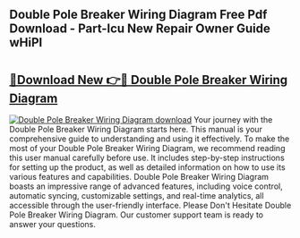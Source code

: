 ## Double Pole Breaker Wiring Diagram Free Pdf Download - Part-Icu New Repair Owner Guide wHiPI

# <h2><a href="http://dft6yx.blite.top/?on=Double+Pole+Breaker+Wiring+Diagram">🔗Download New 👉🔴 Double Pole Breaker Wiring Diagram</a></h2>

[![Double Pole Breaker Wiring Diagram download](https://i.imgur.com/lujVjoI.png)](http://dft6yx.blite.top/?on=Double+Pole+Breaker+Wiring+Diagram)
Your journey with the Double Pole Breaker Wiring Diagram starts here. This manual is your comprehensive guide to understanding and using it effectively. To make the most of your Double Pole Breaker Wiring Diagram, we recommend reading this user manual carefully before use. It includes step-by-step instructions for setting up the product, as well as detailed information on how to use its various features and capabilities. Double Pole Breaker Wiring Diagram boasts an impressive range of advanced features, including voice control, automatic syncing, customizable settings, and real-time analytics, all accessible through the user-friendly interface. Please Don't Hesitate Double Pole Breaker Wiring Diagram. Our customer support team is ready to answer your questions.
